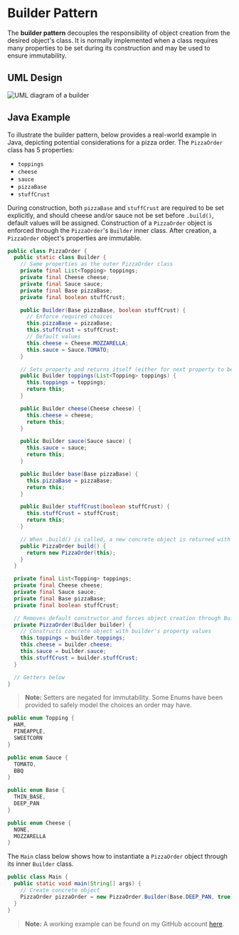 # Builder Pattern

The **builder pattern** decouples the responsibility of object creation from the desired object's class. It is normally implemented when a class requires many properties to be set during its construction and may be used to ensure immutability.

## UML Design

![UML diagram of a builder](https://raw.githubusercontent.com/Codecademy/docs/main/media/builder-uml.png)

## Java Example

To illustrate the builder pattern, below provides a real-world example in Java, depicting potential considerations for a pizza order. The
`PizzaOrder` class has 5 properties:

- `toppings`
- `cheese`
- `sauce`
- `pizzaBase`
- `stuffCrust`

During construction, both `pizzaBase` and `stuffCrust` are required to be set explicitly, and should cheese and/or sauce not be set before `.build()`, default values will be assigned. Construction of a `PizzaOrder` object is enforced through the `PizzaOrder`'s `Builder` inner class. After creation, a `PizzaOrder` object's properties are immutable.

```java
public class PizzaOrder {
  public static class Builder {
    // Same properties as the outer PizzaOrder class
    private final List<Topping> toppings;
    private final Cheese cheese;
    private final Sauce sauce;
    private final Base pizzaBase;
    private final boolean stuffCrust;

    public Builder(Base pizzaBase, boolean stuffCrust) {
      // Enforce required choices
      this.pizzaBase = pizzaBase;
      this.stuffCrust = stuffCrust;
      // Default values
      this.cheese = Cheese.MOZZARELLA;
      this.sauce = Sauce.TOMATO;
    }

    // Sets property and returns itself (either for next property to be set, or .build() to be invoked)
    public Builder toppings(List<Topping> toppings) {
      this.toppings = toppings;
      return this;
    }

    public Builder cheese(Cheese cheese) {
      this.cheese = cheese;
      return this;
    }

    public Builder sauce(Sauce sauce) {
      this.sauce = sauce;
      return this;
    }

    public Builder base(Base pizzaBase) {
      this.pizzaBase = pizzaBase;
      return this;
    }

    public Builder stuffCrust(boolean stuffCrust) {
      this.stuffCrust = stuffCrust;
      return this;
    }

    // When .build() is called, a new concrete object is returned with the desired properties set
    public PizzaOrder build() {
      return new PizzaOrder(this);
    }
  }

  private final List<Topping> toppings;
  private final Cheese cheese;
  private final Sauce sauce;
  private final Base pizzaBase;
  private final boolean stuffCrust;

  // Removes default constructor and forces object creation through Builder inner class
  private PizzaOrder(Builder builder) {
    // Constructs concrete object with builder's property values
    this.toppings = builder.toppings;
    this.cheese = builder.cheese;
    this.sauce = builder.sauce;
    this.stuffCrust = builder.stuffCrust;
  }

  // Getters below
}
```

> **Note:** Setters are negated for immutability. Some Enums have been provided to safely model the choices an order may have.

```java
public enum Topping {
  HAM,
  PINEAPPLE,
  SWEETCORN
}
```

```java
public enum Sauce {
  TOMATO,
  BBQ
}
```

```java
public enum Base {
  THIN_BASE,
  DEEP_PAN
}
```

```java
public enum Cheese {
  NONE,
  MOZZARELLA
}
```

The `Main` class below shows how to instantiate a `PizzaOrder` object through its inner `Builder` class.

```java
public class Main {
  public static void main(String[] args) {
    // Create concrete object
    PizzaOrder pizzaOrder = new PizzaOrder.Builder(Base.DEEP_PAN, true).sauce(Sauce.BBQ).build();
  }
}
```

> **Note:** A working example can be found on my GitHub account [here](https://github.com/bernard-mcgeever-giab/builder).